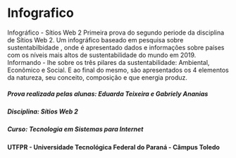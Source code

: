 # Infografico
Infográfico - Sítios Web  2
Primeira prova do segundo periode  da disciplina de Sítios Web 2.
Um infográfico baseado em pesquisa sobre sustentabilbidade , onde é apresentado dados e informações sobre países com os níveis mais altos de sustentabilidade do mundo em 2019.
Informando - lhe sobre os três pilares da sustentabilidade: Ambiental, Econômico e Social. E ao final do mesmo, são apresentados os 4 elementos da natureza, seu conceito, composição e que energia produz.

##### Prova realizada pelas alunas: Eduarda Teixeira e Gabriely Ananias
##### Disciplina: Sítios Web 2
##### Curso: Tecnologia em Sistemas para Internet
#### UTFPR - Universidade Tecnológica Federal do Paraná - Câmpus Toledo
